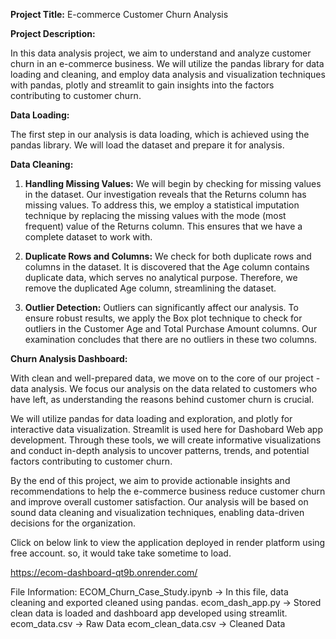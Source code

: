 **Project Title:** E-commerce Customer Churn Analysis

**Project Description:**

In this data analysis project, we aim to understand and analyze customer churn in an e-commerce business. We will utilize the pandas library for data loading and cleaning, and employ data analysis and visualization techniques with pandas, plotly and streamlit to gain insights into the factors contributing to customer churn.

**Data Loading:**

The first step in our analysis is data loading, which is achieved using the pandas library. We will load the dataset and prepare it for analysis.

**Data Cleaning:**

1. **Handling Missing Values:** We will begin by checking for missing values in the dataset. Our investigation reveals that the Returns column has missing values. To address this, we employ a statistical imputation technique by replacing the missing values with the mode (most frequent) value of the Returns column. This ensures that we have a complete dataset to work with.

2. **Duplicate Rows and Columns:** We check for both duplicate rows and columns in the dataset. It is discovered that the Age column contains duplicate data, which serves no analytical purpose. Therefore, we remove the duplicated Age column, streamlining the dataset.

3. **Outlier Detection:** Outliers can significantly affect our analysis. To ensure robust results, we apply the Box plot technique to check for outliers in the Customer Age and Total Purchase Amount columns. Our examination concludes that there are no outliers in these two columns.

**Churn Analysis Dashboard:**

With clean and well-prepared data, we move on to the core of our project - data analysis. We focus our analysis on the data related to customers who have left, as understanding the reasons behind customer churn is crucial.

We will utilize pandas for data loading and exploration, and plotly for interactive data visualization. 
Streamlit is used here for Dashobard Web app development. Through these tools, we will create informative visualizations and conduct in-depth analysis to uncover patterns, trends, and potential factors contributing to customer churn.

By the end of this project, we aim to provide actionable insights and recommendations to help the e-commerce business reduce customer churn and improve overall customer satisfaction. Our analysis will be based on sound data cleaning and visualization techniques, enabling data-driven decisions for the organization.

Click on below link to view the application deployed in render platform using free account. so, it would take take sometime to load. 

https://ecom-dashboard-qt9b.onrender.com/

File Information:
ECOM_Churn_Case_Study.ipynb   -> In this file, data cleaning and exported cleaned using pandas.
ecom_dash_app.py  -> Stored clean data is loaded and dashboard app developed using streamlit.
ecom_data.csv -> Raw Data
ecom_clean_data.csv -> Cleaned Data